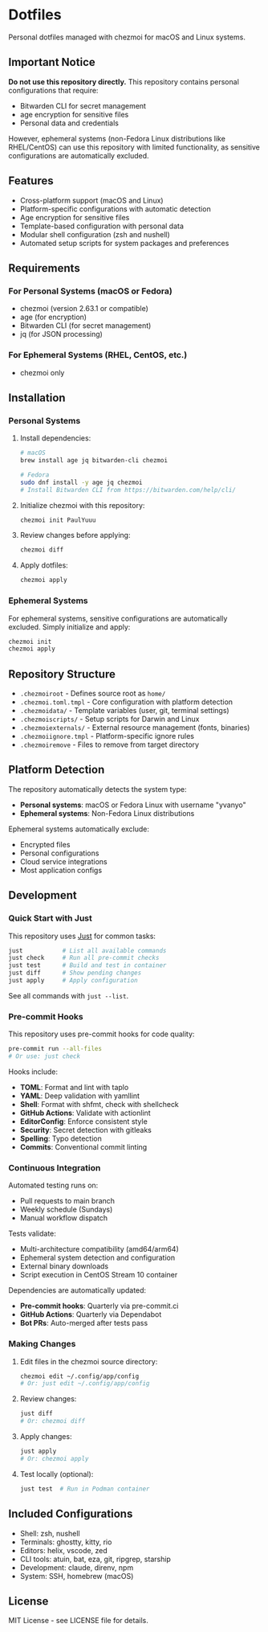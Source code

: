 # Dotfiles

Personal dotfiles managed with chezmoi for macOS and Linux systems.

## Important Notice

**Do not use this repository directly.** This repository contains personal configurations that require:
- Bitwarden CLI for secret management
- age encryption for sensitive files
- Personal data and credentials

However, ephemeral systems (non-Fedora Linux distributions like RHEL/CentOS) can use this repository with limited functionality, as sensitive configurations are automatically excluded.

## Features

- Cross-platform support (macOS and Linux)
- Platform-specific configurations with automatic detection
- Age encryption for sensitive files
- Template-based configuration with personal data
- Modular shell configuration (zsh and nushell)
- Automated setup scripts for system packages and preferences

## Requirements

### For Personal Systems (macOS or Fedora)

- chezmoi (version 2.63.1 or compatible)
- age (for encryption)
- Bitwarden CLI (for secret management)
- jq (for JSON processing)

### For Ephemeral Systems (RHEL, CentOS, etc.)

- chezmoi only

## Installation

### Personal Systems

1. Install dependencies:
   ```bash
   # macOS
   brew install age jq bitwarden-cli chezmoi

   # Fedora
   sudo dnf install -y age jq chezmoi
   # Install Bitwarden CLI from https://bitwarden.com/help/cli/
   ```

2. Initialize chezmoi with this repository:
   ```bash
   chezmoi init PaulYuuu
   ```

3. Review changes before applying:
   ```bash
   chezmoi diff
   ```

4. Apply dotfiles:
   ```bash
   chezmoi apply
   ```

### Ephemeral Systems

For ephemeral systems, sensitive configurations are automatically excluded. Simply initialize and apply:

```bash
chezmoi init
chezmoi apply
```

## Repository Structure

- `.chezmoiroot` - Defines source root as `home/`
- `.chezmoi.toml.tmpl` - Core configuration with platform detection
- `.chezmoidata/` - Template variables (user, git, terminal settings)
- `.chezmoiscripts/` - Setup scripts for Darwin and Linux
- `.chezmoiexternals/` - External resource management (fonts, binaries)
- `.chezmoiignore.tmpl` - Platform-specific ignore rules
- `.chezmoiremove` - Files to remove from target directory

## Platform Detection

The repository automatically detects the system type:

- **Personal systems**: macOS or Fedora Linux with username "yvanyo"
- **Ephemeral systems**: Non-Fedora Linux distributions

Ephemeral systems automatically exclude:
- Encrypted files
- Personal configurations
- Cloud service integrations
- Most application configs

## Development

### Quick Start with Just

This repository uses [Just](https://github.com/casey/just) for common tasks:

```bash
just           # List all available commands
just check     # Run all pre-commit checks
just test      # Build and test in container
just diff      # Show pending changes
just apply     # Apply configuration
```

See all commands with `just --list`.

### Pre-commit Hooks

This repository uses pre-commit hooks for code quality:

```bash
pre-commit run --all-files
# Or use: just check
```

Hooks include:
- **TOML**: Format and lint with taplo
- **YAML**: Deep validation with yamllint
- **Shell**: Format with shfmt, check with shellcheck
- **GitHub Actions**: Validate with actionlint
- **EditorConfig**: Enforce consistent style
- **Security**: Secret detection with gitleaks
- **Spelling**: Typo detection
- **Commits**: Conventional commit linting

### Continuous Integration

Automated testing runs on:
- Pull requests to main branch
- Weekly schedule (Sundays)
- Manual workflow dispatch

Tests validate:
- Multi-architecture compatibility (amd64/arm64)
- Ephemeral system detection and configuration
- External binary downloads
- Script execution in CentOS Stream 10 container

Dependencies are automatically updated:
- **Pre-commit hooks**: Quarterly via pre-commit.ci
- **GitHub Actions**: Quarterly via Dependabot
- **Bot PRs**: Auto-merged after tests pass

### Making Changes

1. Edit files in the chezmoi source directory:
   ```bash
   chezmoi edit ~/.config/app/config
   # Or: just edit ~/.config/app/config
   ```

2. Review changes:
   ```bash
   just diff
   # Or: chezmoi diff
   ```

3. Apply changes:
   ```bash
   just apply
   # Or: chezmoi apply
   ```

4. Test locally (optional):
   ```bash
   just test  # Run in Podman container
   ```

## Included Configurations

- Shell: zsh, nushell
- Terminals: ghostty, kitty, rio
- Editors: helix, vscode, zed
- CLI tools: atuin, bat, eza, git, ripgrep, starship
- Development: claude, direnv, npm
- System: SSH, homebrew (macOS)

## License

MIT License - see LICENSE file for details.
